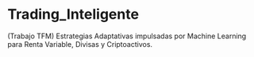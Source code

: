 # Trading_Inteligente
(Trabajo TFM) Estrategias Adaptativas impulsadas por Machine Learning para Renta Variable, Divisas y Criptoactivos. 
